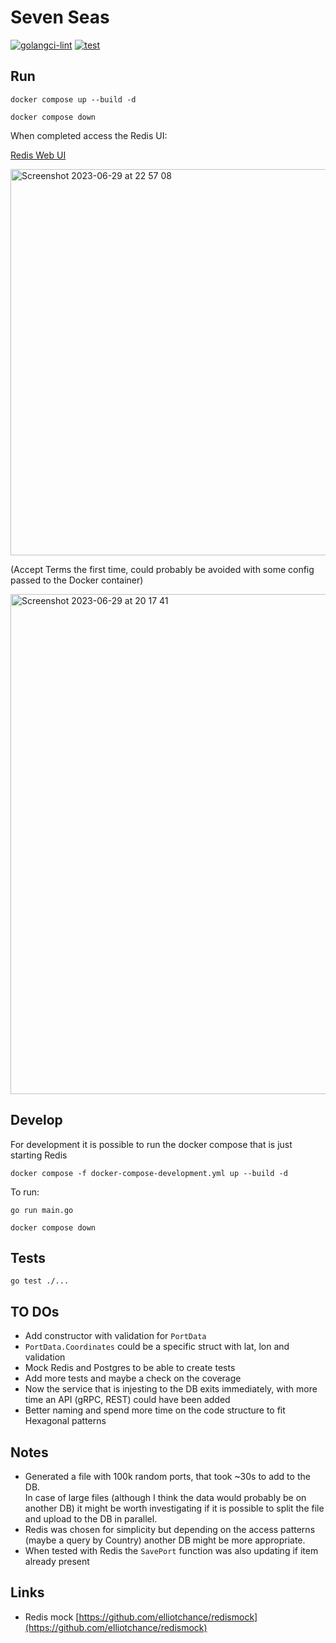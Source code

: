 # Seven Seas

[![golangci-lint](https://github.com/efumagal/sevenseas/actions/workflows/golangci-lint.yml/badge.svg)](https://github.com/efumagal/sevenseas/actions/workflows/golangci-lint.yml)
[![test](https://github.com/efumagal/sevenseas/actions/workflows/test.yml/badge.svg)](https://github.com/efumagal/sevenseas/actions/workflows/test.yml)

## Run

```shell
docker compose up --build -d
```

```shell
docker compose down
```

When completed access the Redis UI:

[Redis Web UI](http://localhost:8001/redis-stack/browser)  

<img width="618" alt="Screenshot 2023-06-29 at 22 57 08" src="https://github.com/efumagal/sevenseas/assets/77152760/54fb234c-f5d1-48b4-8e91-f396b421a0aa">

(Accept Terms the first time, could probably be avoided with some config passed to the Docker container)

<img width="800" alt="Screenshot 2023-06-29 at 20 17 41" src="https://github.com/efumagal/sevenseas/assets/77152760/545c01dd-4c9b-4c0c-bd6e-15f39a4c108c">


## Develop

For development it is possible to run the docker compose that is just starting Redis

```shell
docker compose -f docker-compose-development.yml up --build -d
```

To run:

```shell
go run main.go
```

```shell
docker compose down
```

## Tests

```shell
go test ./...
```

## TO DOs

- Add constructor with validation for `PortData`
- `PortData.Coordinates` could be a specific struct with lat, lon and validation
- Mock Redis and Postgres to be able to create tests
- Add more tests and maybe a check on the coverage
- Now the service that is injesting to the DB exits immediately, with more time an API (gRPC, REST) could have been added
- Better naming and spend more time on the code structure to fit Hexagonal patterns

## Notes  
* Generated a file with 100k random ports, that took ~30s to add to the DB.  
In case of large files (although I think the data would probably be on another DB) 
it might be worth investigating if it is possible to split the file and upload to the DB in parallel.  
* Redis was chosen for simplicity but depending on the access patterns (maybe a query by Country) another DB might be more appropriate.
* When tested with Redis the `SavePort` function was also updating if item already present
## Links

- Redis mock [https://github.com/elliotchance/redismock](https://github.com/elliotchance/redismock)
